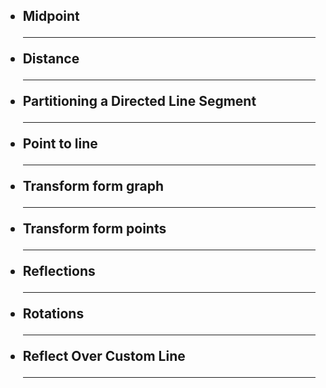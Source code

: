 <h2>
<ul>
<li>Midpoint</li>
  <hr>
<li>Distance</li>
  <hr>
<li>Partitioning a Directed Line Segment</li>
  <hr>
<li>Point to line</li>
  <hr>
<li>Transform form graph</li>
  <hr>
<li>Transform form points</li>
  <hr>
<li>Reflections</li>
  <hr>
<li>Rotations</li>
  <hr>
  <li>Reflect Over Custom Line</li>
  <hr>
</ul>
